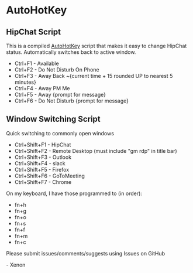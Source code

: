 # AutoHotKey

## HipChat Script
This is a compiled [AutoHotKey](https://autohotkey.com/ "AutoHotKey's Homepage") script that makes it easy to change HipChat status. Automatically switches back to active window.

+ Ctrl+F1 - Available
+ Ctrl+F2 - Do Not Disturb On Phone
+ Ctrl+F3 - Away Back ~{current time + 15 rounded UP to nearest 5 minutes}
+ Ctrl+F4 - Away PM Me
+ Ctrl+F5 - Away {prompt for message}
+ Ctrl+F6 - Do Not Disturb {prompt for message}

## Window Switching Script
Quick switching to commonly open windows

+ Ctrl+Shift+F1 - HipChat
+ Ctrl+Shift+F2 - Remote Desktop (must include "gm rdp" in title bar)
+ Ctrl+Shift+F3 - Outlook
+ Ctrl+Shift+F4 - slack
+ Ctrl+Shift+F5 - Firefox
+ Ctrl+Shift+F6 - GoToMeeting
+ Ctrl+Shift+F7 - Chrome

On my keyboard, I have those programmed to (in order):
+ fn+h
+ fn+g
+ fn+o
+ fn+s
+ fn+f
+ fn+m
+ fn+c

Please submit issues/comments/suggests using Issues on GitHub

\- Xenon
